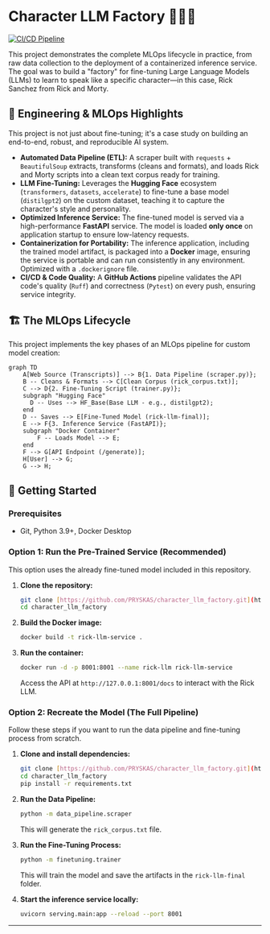# Character LLM Factory 🤖📝🎤

[![CI/CD Pipeline](https://github.com/PRYSKAS/character_llm_factory/actions/workflows/ci.yml/badge.svg)](https://github.com/PRYSKAS/character_llm_factory/actions)

This project demonstrates the complete MLOps lifecycle in practice, from raw data collection to the deployment of a containerized inference service. The goal was to build a "factory" for fine-tuning Large Language Models (LLMs) to learn to speak like a specific character—in this case, Rick Sanchez from Rick and Morty.

## 🚀 Engineering & MLOps Highlights

This project is not just about fine-tuning; it's a case study on building an end-to-end, robust, and reproducible AI system.

* **Automated Data Pipeline (ETL):** A scraper built with `requests` + `BeautifulSoup` extracts, transforms (cleans and formats), and loads Rick and Morty scripts into a clean text corpus ready for training.
* **LLM Fine-Tuning:** Leverages the **Hugging Face** ecosystem (`transformers`, `datasets`, `accelerate`) to fine-tune a base model (`distilgpt2`) on the custom dataset, teaching it to capture the character's style and personality.
* **Optimized Inference Service:** The fine-tuned model is served via a high-performance **FastAPI** service. The model is loaded **only once** on application startup to ensure low-latency requests.
* **Containerization for Portability:** The inference application, including the trained model artifact, is packaged into a **Docker** image, ensuring the service is portable and can run consistently in any environment. Optimized with a `.dockerignore` file.
* **CI/CD & Code Quality:** A **GitHub Actions** pipeline validates the API code's quality (`Ruff`) and correctness (`Pytest`) on every push, ensuring service integrity.

## 🏗️ The MLOps Lifecycle

This project implements the key phases of an MLOps pipeline for custom model creation:

```mermaid
graph TD
    A[Web Source (Transcripts)] --> B{1. Data Pipeline (scraper.py)};
    B -- Cleans & Formats --> C[Clean Corpus (rick_corpus.txt)];
    C --> D{2. Fine-Tuning Script (trainer.py)};
    subgraph "Hugging Face"
      D -- Uses --> HF_Base(Base LLM - e.g., distilgpt2);
    end
    D -- Saves --> E[Fine-Tuned Model (rick-llm-final)];
    E --> F{3. Inference Service (FastAPI)};
    subgraph "Docker Container"
        F -- Loads Model --> E;
    end
    F --> G[API Endpoint (/generate)];
    H[User] --> G;
    G --> H;
```

## 🏁 Getting Started

### Prerequisites
* Git, Python 3.9+, Docker Desktop

### Option 1: Run the Pre-Trained Service (Recommended)

This option uses the already fine-tuned model included in this repository.

1.  **Clone the repository:**
    ```bash
    git clone [https://github.com/PRYSKAS/character_llm_factory.git](https://github.com/PRYSKAS/character_llm_factory.git)
    cd character_llm_factory
    ```
2.  **Build the Docker image:**
    ```bash
    docker build -t rick-llm-service .
    ```
3.  **Run the container:**
    ```bash
    docker run -d -p 8001:8001 --name rick-llm rick-llm-service
    ```
    Access the API at `http://127.0.0.1:8001/docs` to interact with the Rick LLM.

### Option 2: Recreate the Model (The Full Pipeline)

Follow these steps if you want to run the data pipeline and fine-tuning process from scratch.

1.  **Clone and install dependencies:**
    ```bash
    git clone [https://github.com/PRYSKAS/character_llm_factory.git](https://github.com/PRYSKAS/character_llm_factory.git)
    cd character_llm_factory
    pip install -r requirements.txt
    ```
2.  **Run the Data Pipeline:**
    ```bash
    python -m data_pipeline.scraper
    ```
    This will generate the `rick_corpus.txt` file.

3.  **Run the Fine-Tuning Process:**
    ```bash
    python -m finetuning.trainer
    ```
    This will train the model and save the artifacts in the `rick-llm-final` folder.

4.  **Start the inference service locally:**
    ```bash
    uvicorn serving.main:app --reload --port 8001
    ```
---